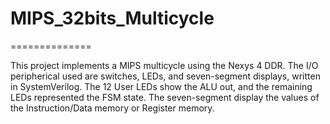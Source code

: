# MIPS_32bits_Multicycle
==============

This project implements a MIPS multicycle using the Nexys 4 DDR. The I/O peripherical used are switches, LEDs, and seven-segment displays, written in SystemVerilog.
The 12 User LEDs show the ALU out, and the remaining LEDs represented the FSM state. The seven-segment display the values of the Instruction/Data memory or Register memory. 
